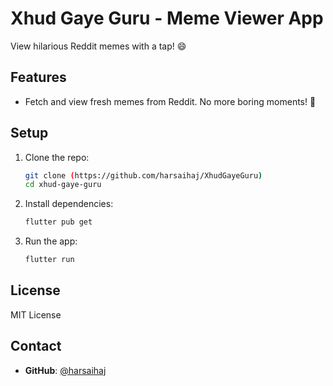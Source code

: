# Xhud Gaye Guru - Meme Viewer App

View hilarious Reddit memes with a tap! 😄

## Features
- Fetch and view fresh memes from Reddit. No more boring moments! 🚀

## Setup
1. Clone the repo:
    ```bash
    git clone (https://github.com/harsaihaj/XhudGayeGuru)
    cd xhud-gaye-guru
    ```

2. Install dependencies:
    ```bash
    flutter pub get
    ```

3. Run the app:
    ```bash
    flutter run
    ```

## License
MIT License

## Contact
- **GitHub**: [@harsaihaj](https://github.com/harsaihaj)
